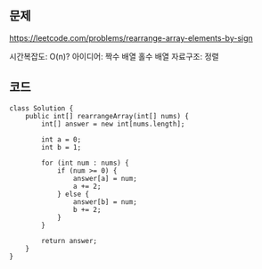 ## 문제

https://leetcode.com/problems/rearrange-array-elements-by-sign

시간복잡도: O(n)?
아이디어: 짝수 배열 홀수 배열
자료구조: 정렬

## 코드
```
class Solution {
    public int[] rearrangeArray(int[] nums) {
        int[] answer = new int[nums.length];

        int a = 0;
        int b = 1;

        for (int num : nums) {
            if (num >= 0) {
                answer[a] = num;
                a += 2;
            } else {
                answer[b] = num;
                b += 2;
            }
        }

        return answer;
    }
}
```

